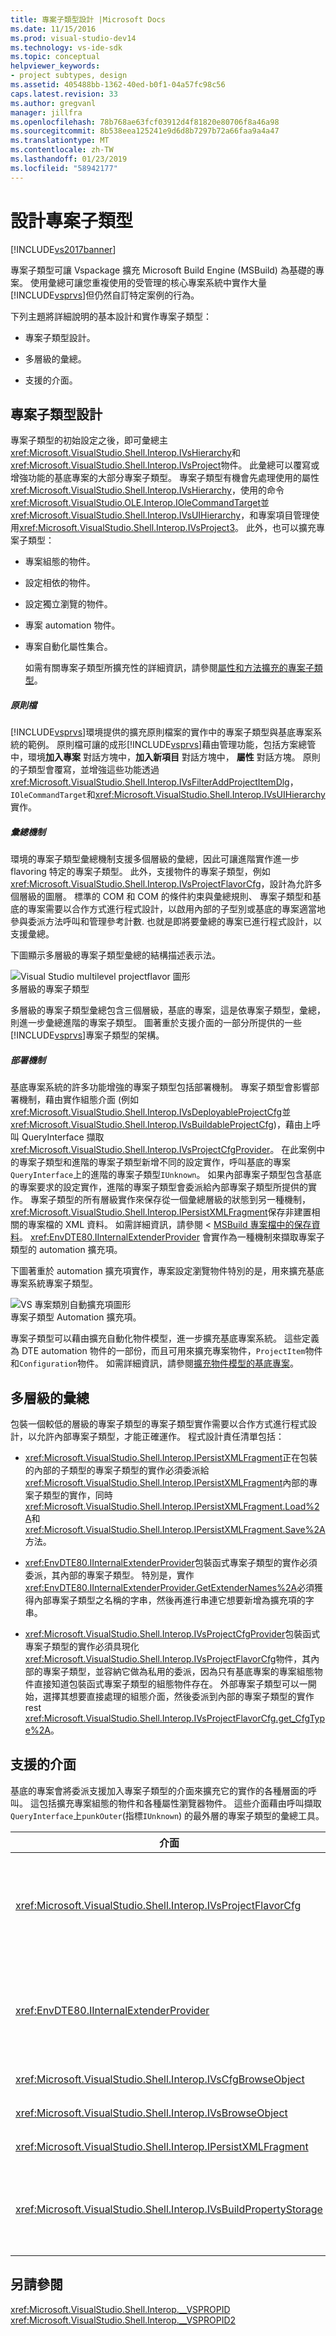 ```yaml
---
title: 專案子類型設計 |Microsoft Docs
ms.date: 11/15/2016
ms.prod: visual-studio-dev14
ms.technology: vs-ide-sdk
ms.topic: conceptual
helpviewer_keywords:
- project subtypes, design
ms.assetid: 405488bb-1362-40ed-b0f1-04a57fc98c56
caps.latest.revision: 33
ms.author: gregvanl
manager: jillfra
ms.openlocfilehash: 78b768ae63fcf03912d4f81820e80706f8a46a98
ms.sourcegitcommit: 8b538eea125241e9d6d8b7297b72a66faa9a4a47
ms.translationtype: MT
ms.contentlocale: zh-TW
ms.lasthandoff: 01/23/2019
ms.locfileid: "58942177"
---
```

# <a name="project-subtypes-design"></a>設計專案子類型
[!INCLUDE[vs2017banner](../../includes/vs2017banner.md)]

專案子類型可讓 Vspackage 擴充 Microsoft Build Engine (MSBuild) 為基礎的專案。 使用彙總可讓您重複使用的受管理的核心專案系統中實作大量[!INCLUDE[vsprvs](../../includes/vsprvs-md.md)]但仍然自訂特定案例的行為。  
  
 下列主題將詳細說明的基本設計和實作專案子類型：  
  
-   專案子類型設計。  
  
-   多層級的彙總。  
  
-   支援的介面。  
  
## <a name="project-subtype-design"></a>專案子類型設計  
 專案子類型的初始設定之後，即可彙總主<xref:Microsoft.VisualStudio.Shell.Interop.IVsHierarchy>和<xref:Microsoft.VisualStudio.Shell.Interop.IVsProject>物件。 此彙總可以覆寫或增強功能的基底專案的大部分專案子類型。 專案子類型有機會先處理使用的屬性<xref:Microsoft.VisualStudio.Shell.Interop.IVsHierarchy>，使用的命令<xref:Microsoft.VisualStudio.OLE.Interop.IOleCommandTarget>並<xref:Microsoft.VisualStudio.Shell.Interop.IVsUIHierarchy>，和專案項目管理使用<xref:Microsoft.VisualStudio.Shell.Interop.IVsProject3>。 此外，也可以擴充專案子類型：  
  
- 專案組態的物件。  
  
- 設定相依的物件。  
  
- 設定獨立瀏覽的物件。  
  
- 專案 automation 物件。  
  
- 專案自動化屬性集合。  
  
  如需有關專案子類型所擴充性的詳細資訊，請參閱[屬性和方法擴充的專案子類型](../../extensibility/internals/properties-and-methods-extended-by-project-subtypes.md)。  
  
##### <a name="policy-files"></a>原則檔  
 [!INCLUDE[vsprvs](../../includes/vsprvs-md.md)]環境提供的擴充原則檔案的實作中的專案子類型與基底專案系統的範例。 原則檔可讓的成形[!INCLUDE[vsprvs](../../includes/vsprvs-md.md)]藉由管理功能，包括方案總管 中，環境**加入專案** 對話方塊中，**加入新項目** 對話方塊中， **屬性** 對話方塊。 原則的子類型會覆寫，並增強這些功能透過<xref:Microsoft.VisualStudio.Shell.Interop.IVsFilterAddProjectItemDlg>，`IOleCommandTarget`和<xref:Microsoft.VisualStudio.Shell.Interop.IVsUIHierarchy>實作。  
  
##### <a name="aggregation-mechanism"></a>彙總機制  
 環境的專案子類型彙總機制支援多個層級的彙總，因此可讓進階實作進一步 flavoring 特定的專案子類型。 此外，支援物件的專案子類型，例如<xref:Microsoft.VisualStudio.Shell.Interop.IVsProjectFlavorCfg>，設計為允許多個層級的圖層。 標準的 COM 和 COM 的條件約束與彙總規則、 專案子類型和基底的專案需要以合作方式進行程式設計，以啟用內部的子型別或基底的專案適當地參與委派方法呼叫和管理參考計數. 也就是即將要彙總的專案已進行程式設計，以支援彙總。  
  
 下圖顯示多層級的專案子類型彙總的結構描述表示法。  
  
 ![Visual Studio multilevel projectflavor 圖形](../../extensibility/internals/media/vs-multilevelprojectflavor.gif "VS_MultilevelProjectFlavor")  
多層級的專案子類型  
  
 多層級的專案子類型彙總包含三個層級，基底的專案，這是依專案子類型，彙總，則進一步彙總進階的專案子類型。 圖著重於支援介面的一部分所提供的一些[!INCLUDE[vsprvs](../../includes/vsprvs-md.md)]專案子類型的架構。  
  
##### <a name="deployment-mechanisms"></a>部署機制  
 基底專案系統的許多功能增強的專案子類型包括部署機制。 專案子類型會影響部署機制，藉由實作組態介面 (例如<xref:Microsoft.VisualStudio.Shell.Interop.IVsDeployableProjectCfg>並<xref:Microsoft.VisualStudio.Shell.Interop.IVsBuildableProjectCfg>)，藉由上呼叫 QueryInterface 擷取<xref:Microsoft.VisualStudio.Shell.Interop.IVsProjectCfgProvider>。 在此案例中的專案子類型和進階的專案子類型新增不同的設定實作，呼叫基底的專案`QueryInterface`上的進階的專案子類型`IUnknown`。 如果內部專案子類型包含基底的專案要求的設定實作，進階的專案子類型會委派給內部專案子類型所提供的實作。 專案子類型的所有層級實作來保存從一個彙總層級的狀態到另一種機制，<xref:Microsoft.VisualStudio.Shell.Interop.IPersistXMLFragment>保存非建置相關的專案檔的 XML 資料。 如需詳細資訊，請參閱 < [MSBuild 專案檔中的保存資料](../../extensibility/internals/persisting-data-in-the-msbuild-project-file.md)。 <xref:EnvDTE80.IInternalExtenderProvider> 會實作為一種機制來擷取專案子類型的 automation 擴充項。  
  
 下圖著重於 automation 擴充項實作，專案設定瀏覽物件特別的是，用來擴充基底專案系統專案子類型。  
  
 ![VS 專案類別自動擴充項圖形](../../extensibility/internals/media/vs-projectflavorautoextender.gif "VS_ProjectFlavorAutoExtender")  
專案子類型 Automation 擴充項。  
  
 專案子類型可以藉由擴充自動化物件模型，進一步擴充基底專案系統。 這些定義為 DTE automation 物件的一部份，而且可用來擴充專案物件，`ProjectItem`物件和`Configuration`物件。 如需詳細資訊，請參閱[擴充物件模型的基底專案](../../extensibility/internals/extending-the-object-model-of-the-base-project.md)。  
  
## <a name="multi-level-aggregation"></a>多層級的彙總  
 包裝一個較低的層級的專案子類型的專案子類型實作需要以合作方式進行程式設計，以允許內部專案子類型，才能正確運作。 程式設計責任清單包括：  
  
-   <xref:Microsoft.VisualStudio.Shell.Interop.IPersistXMLFragment>正在包裝的內部的子類型的專案子類型的實作必須委派給<xref:Microsoft.VisualStudio.Shell.Interop.IPersistXMLFragment>內部的專案子類型的實作，同時<xref:Microsoft.VisualStudio.Shell.Interop.IPersistXMLFragment.Load%2A>和<xref:Microsoft.VisualStudio.Shell.Interop.IPersistXMLFragment.Save%2A>方法。  
  
-   <xref:EnvDTE80.IInternalExtenderProvider>包裝函式專案子類型的實作必須委派，其內部的專案子類型。 特別是，實作<xref:EnvDTE80.IInternalExtenderProvider.GetExtenderNames%2A>必須獲得內部專案子類型之名稱的字串，然後再進行串連它想要新增為擴充項的字串。  
  
-   <xref:Microsoft.VisualStudio.Shell.Interop.IVsProjectCfgProvider>包裝函式專案子類型的實作必須具現化<xref:Microsoft.VisualStudio.Shell.Interop.IVsProjectFlavorCfg>物件，其內部的專案子類型，並容納它做為私用的委派，因為只有基底專案的專案組態物件直接知道包裝函式專案子類型的組態物件存在。 外部專案子類型可以一開始，選擇其想要直接處理的組態介面，然後委派到內部的專案子類型的實作 rest <xref:Microsoft.VisualStudio.Shell.Interop.IVsProjectFlavorCfg.get_CfgType%2A>。  
  
## <a name="supporting-interfaces"></a>支援的介面  
 基底的專案會將委派支援加入專案子類型的介面來擴充它的實作的各種層面的呼叫。 這包括擴充專案組態的物件和各種屬性瀏覽器物件。 這些介面藉由呼叫擷取`QueryInterface`上`punkOuter`(指標`IUnknown`) 的最外層的專案子類型的彙總工具。  
  
|介面|專案子類型|  
|---------------|---------------------|  
|<xref:Microsoft.VisualStudio.Shell.Interop.IVsProjectFlavorCfg>|可讓專案子類型：<br /><br /> -提供的實作<xref:Microsoft.VisualStudio.Shell.Interop.IVsDeployableProjectCfg>。<br />-藉由使用專案子類型，提供它自己的實作控制偵錯工具啟動<xref:Microsoft.VisualStudio.Shell.Interop.IVsDebuggableProjectCfg>。<br />-停用設計階段運算式評估藉由適當地處理`DBGLAUNCH_DesignTimeExprEval`案例的實作中<xref:Microsoft.VisualStudio.Shell.Interop.IVsDebuggableProjectCfg.QueryDebugLaunch%2A>。|  
|<xref:EnvDTE80.IInternalExtenderProvider>|可讓專案子類型：<br /><br /> 擴充<xref:Microsoft.VisualStudio.Shell.Interop.__VSHPROPID>来新增或移除組態的專案的獨立屬性的專案。<br />擴充專案自動化物件 (<xref:Microsoft.VisualStudio.Shell.Interop.__VSHPROPID>) 的專案。<br /><br /> 上述的屬性值取自<xref:Microsoft.VisualStudio.Shell.Interop.__VSHPROPID2>列舉型別。|  
|<xref:Microsoft.VisualStudio.Shell.Interop.IVsCfgBrowseObject>|可讓專案子類型，對應回<xref:Microsoft.VisualStudio.Shell.Interop.IVsCfg>指定專案設定瀏覽物件的物件。|  
|<xref:Microsoft.VisualStudio.Shell.Interop.IVsBrowseObject>|可讓專案子類型，對應回<xref:Microsoft.VisualStudio.Shell.Interop.IVsHierarchy>或`VSITEMID`指定專案設定瀏覽物件的物件。|  
|<xref:Microsoft.VisualStudio.Shell.Interop.IPersistXMLFragment>|可讓專案子類型，將任意結構化的 XML 資料保存到專案檔 （.vbproj 或.csproj）。 這項資料看不到 MSBuild。|  
|<xref:Microsoft.VisualStudio.Shell.Interop.IVsBuildPropertyStorage>|可讓專案子類型：<br /><br /> 新增新的 MSBuild 屬性，以保存。<br />-從 MSBuild 中移除不必要的屬性。<br />-目前的值為 MSBuild 屬性的查詢。<br />-變更為 MSBuild 屬性的目前值。|  
  
## <a name="see-also"></a>另請參閱  
 <xref:Microsoft.VisualStudio.Shell.Interop.__VSPROPID>   
 <xref:Microsoft.VisualStudio.Shell.Interop.__VSPROPID2>
